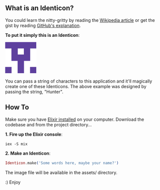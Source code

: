 ## What is an Identicon?
You could learn the nitty-gritty by reading the <a href='https://en.wikipedia.org/wiki/Identicon' target='_blank'>Wikipedia article</a> or
get the gist by reading <a href='https://github.com/blog/1586-identicons' target='_blank'>GitHub's explanation</a>.

**To put it simply this is an Identicon**:

<img src='assets/Hunter.png' height='100px' width='100px' alt='Hunter Identicon'>

You can pass a string of characters to this application and it'll magically create one of these Identicons.
The above example was designed by passing the string, "Hunter".

## How To

Make sure you have <a href='http://elixir-lang.org/getting-started/introduction.html#installation' target='_blank'>Elixir installed</a> on your computer.
Download the codebase and from the project directory...

**1. Fire up the Elixir console**:
```
iex -S mix
```

**2. Make an Identicon**: 
```elixir
Identicon.make('Some words here, maybe your name?')
```

The image file will be available in the assets/ directory.


:) Enjoy

